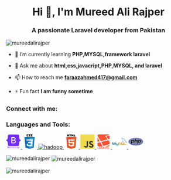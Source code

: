 <h1 align="center">Hi 👋, I'm Mureed Ali Rajper</h1>
<h3 align="center">A passionate Laravel developer from Pakistan</h3>

<p align="left"> <img src="https://komarev.com/ghpvc/?username=mureedalirajper&label=Profile%20views&color=0e75b6&style=flat" alt="mureedalirajper" /> </p>

- 🌱 I’m currently learning **PHP,MYSQL,framework laravel**

- 💬 Ask me about **html,css,javacript,PHP,MYSQL, and laravel**

- 📫 How to reach me **faraazahmed417@gmail.com**

- ⚡ Fun fact **I am funny sometime**

<h3 align="left">Connect with me:</h3>
<p align="left">
</p>

<h3 align="left">Languages and Tools:</h3>
<p align="left"> <a href="https://getbootstrap.com" target="_blank" rel="noreferrer"> <img src="https://raw.githubusercontent.com/devicons/devicon/master/icons/bootstrap/bootstrap-plain-wordmark.svg" alt="bootstrap" width="40" height="40"/> </a> <a href="https://www.w3schools.com/css/" target="_blank" rel="noreferrer"> <img src="https://raw.githubusercontent.com/devicons/devicon/master/icons/css3/css3-original-wordmark.svg" alt="css3" width="40" height="40"/> </a> <a href="https://hadoop.apache.org/" target="_blank" rel="noreferrer"> <img src="https://www.vectorlogo.zone/logos/apache_hadoop/apache_hadoop-icon.svg" alt="hadoop" width="40" height="40"/> </a> <a href="https://www.w3.org/html/" target="_blank" rel="noreferrer"> <img src="https://raw.githubusercontent.com/devicons/devicon/master/icons/html5/html5-original-wordmark.svg" alt="html5" width="40" height="40"/> </a> <a href="https://developer.mozilla.org/en-US/docs/Web/JavaScript" target="_blank" rel="noreferrer"> <img src="https://raw.githubusercontent.com/devicons/devicon/master/icons/javascript/javascript-original.svg" alt="javascript" width="40" height="40"/> </a> <a href="https://laravel.com/" target="_blank" rel="noreferrer"> <img src="https://raw.githubusercontent.com/devicons/devicon/master/icons/laravel/laravel-plain-wordmark.svg" alt="laravel" width="40" height="40"/> </a> <a href="https://www.mysql.com/" target="_blank" rel="noreferrer"> <img src="https://raw.githubusercontent.com/devicons/devicon/master/icons/mysql/mysql-original-wordmark.svg" alt="mysql" width="40" height="40"/> </a> <a href="https://www.php.net" target="_blank" rel="noreferrer"> <img src="https://raw.githubusercontent.com/devicons/devicon/master/icons/php/php-original.svg" alt="php" width="40" height="40"/> </a> </p>

<p><img align="left" src="https://github-readme-stats.vercel.app/api/top-langs?username=mureedalirajper&show_icons=true&locale=en&layout=compact" alt="mureedalirajper" /></p>

<p>&nbsp;<img align="center" src="https://github-readme-stats.vercel.app/api?username=mureedalirajper&show_icons=true&locale=en" alt="mureedalirajper" /></p>

<p><img align="center" src="https://github-readme-streak-stats.herokuapp.com/?user=mureedalirajper&" alt="mureedalirajper" /></p>

